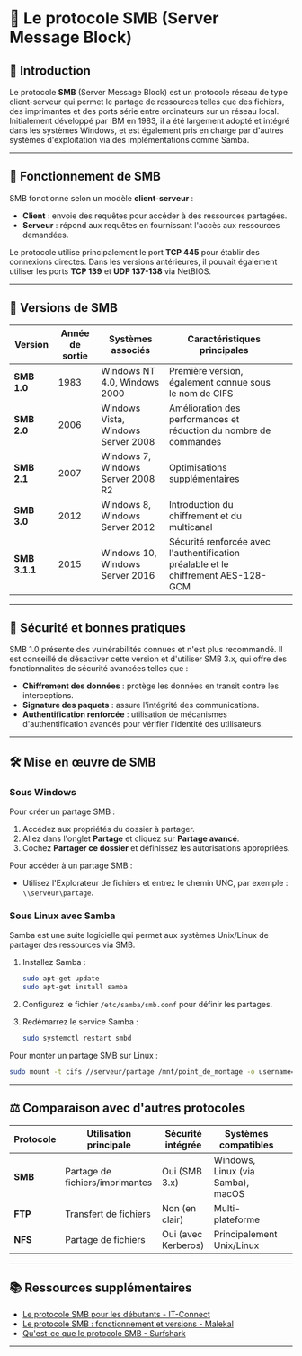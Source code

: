 # 📁 Le protocole SMB (Server Message Block)

## 📌 Introduction

Le protocole **SMB** (Server Message Block) est un protocole réseau de type client-serveur qui permet le partage de ressources telles que des fichiers, des imprimantes et des ports série entre ordinateurs sur un réseau local. Initialement développé par IBM en 1983, il a été largement adopté et intégré dans les systèmes Windows, et est également pris en charge par d'autres systèmes d'exploitation via des implémentations comme Samba. 

---

## 🧩 Fonctionnement de SMB

SMB fonctionne selon un modèle **client-serveur** :

* **Client** : envoie des requêtes pour accéder à des ressources partagées.
* **Serveur** : répond aux requêtes en fournissant l'accès aux ressources demandées.

Le protocole utilise principalement le port **TCP 445** pour établir des connexions directes. Dans les versions antérieures, il pouvait également utiliser les ports **TCP 139** et **UDP 137-138** via NetBIOS.

---

## 🧱 Versions de SMB

| Version       | Année de sortie | Systèmes associés                  | Caractéristiques principales                                                       |                                                     |
| ------------- | --------------- | ---------------------------------- | ---------------------------------------------------------------------------------- | --------------------------------------------------- |
| **SMB 1.0**   | 1983            | Windows NT 4.0, Windows 2000       | Première version, également connue sous le nom de CIFS                             |                                                     |
| **SMB 2.0**   | 2006            | Windows Vista, Windows Server 2008 | Amélioration des performances et réduction du nombre de commandes                  |                                                     |
| **SMB 2.1**   | 2007            | Windows 7, Windows Server 2008 R2  | Optimisations supplémentaires                                                      |                                                     |
| **SMB 3.0**   | 2012            | Windows 8, Windows Server 2012     | Introduction du chiffrement et du multicanal                                       |                                                     |
| **SMB 3.1.1** | 2015            | Windows 10, Windows Server 2016    | Sécurité renforcée avec l'authentification préalable et le chiffrement AES-128-GCM 
---

## 🔐 Sécurité et bonnes pratiques

SMB 1.0 présente des vulnérabilités connues et n'est plus recommandé. Il est conseillé de désactiver cette version et d'utiliser SMB 3.x, qui offre des fonctionnalités de sécurité avancées telles que :

* **Chiffrement des données** : protège les données en transit contre les interceptions.
* **Signature des paquets** : assure l'intégrité des communications.
* **Authentification renforcée** : utilisation de mécanismes d'authentification avancés pour vérifier l'identité des utilisateurs.

---

## 🛠 Mise en œuvre de SMB

### Sous Windows

Pour créer un partage SMB :

1. Accédez aux propriétés du dossier à partager.
2. Allez dans l'onglet **Partage** et cliquez sur **Partage avancé**.
3. Cochez **Partager ce dossier** et définissez les autorisations appropriées.

Pour accéder à un partage SMB :

* Utilisez l'Explorateur de fichiers et entrez le chemin UNC, par exemple : `\\serveur\partage`.

### Sous Linux avec Samba

Samba est une suite logicielle qui permet aux systèmes Unix/Linux de partager des ressources via SMB.

1. Installez Samba :

   ```bash
   sudo apt-get update
   sudo apt-get install samba
   ```



2. Configurez le fichier `/etc/samba/smb.conf` pour définir les partages.
3. Redémarrez le service Samba :

   ```bash
   sudo systemctl restart smbd
   ```



Pour monter un partage SMB sur Linux :

```bash
sudo mount -t cifs //serveur/partage /mnt/point_de_montage -o username=utilisateur
```



---

## ⚖️ Comparaison avec d'autres protocoles

| Protocole | Utilisation principale          | Sécurité intégrée   | Systèmes compatibles              |                                                                                                                                                            |
| --------- | ------------------------------- | ------------------- | --------------------------------- | ---------------------------------------------------------------------------------------------------------------------------------------------------------- |
| **SMB**   | Partage de fichiers/imprimantes | Oui (SMB 3.x)       | Windows, Linux (via Samba), macOS |                                                                                                                                                            |
| **FTP**   | Transfert de fichiers           | Non (en clair)      | Multi-plateforme                  |                                                                                                                                                            |
| **NFS**   | Partage de fichiers             | Oui (avec Kerberos) | Principalement Unix/Linux         
---

## 📚 Ressources supplémentaires

* [Le protocole SMB pour les débutants - IT-Connect](https://www.it-connect.fr/le-protocole-smb-pour-les-debutants/)
* [Le protocole SMB : fonctionnement et versions - Malekal](https://www.malekal.com/protocole-smb-fonctionnement-versions/)
* [Qu'est-ce que le protocole SMB - Surfshark](https://surfshark.com/fr/blog/protocole-smb)

---